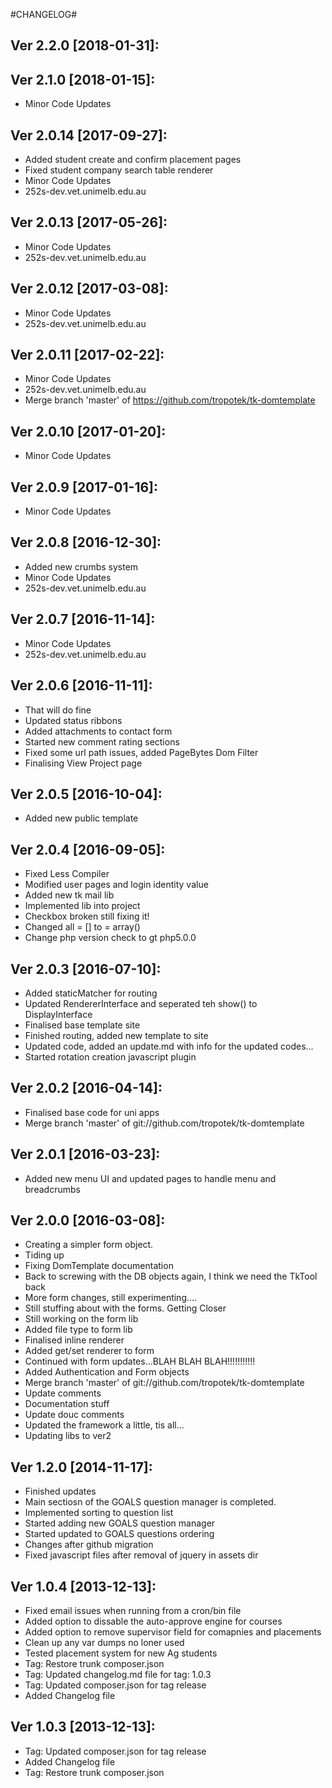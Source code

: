 #CHANGELOG#

Ver 2.2.0 [2018-01-31]:
-------------------------------


Ver 2.1.0 [2018-01-15]:
-------------------------------
 - Minor Code Updates


Ver 2.0.14 [2017-09-27]:
-------------------------------
 - Added student create and confirm placement pages
 - Fixed student company search table renderer
 - Minor Code Updates
 - 252s-dev.vet.unimelb.edu.au


Ver 2.0.13 [2017-05-26]:
-------------------------------
 - Minor Code Updates
 - 252s-dev.vet.unimelb.edu.au


Ver 2.0.12 [2017-03-08]:
-------------------------------
 - Minor Code Updates
 - 252s-dev.vet.unimelb.edu.au


Ver 2.0.11 [2017-02-22]:
-------------------------------
 - Minor Code Updates
 - 252s-dev.vet.unimelb.edu.au
 - Merge branch 'master' of https://github.com/tropotek/tk-domtemplate


Ver 2.0.10 [2017-01-20]:
-------------------------------
 - Minor Code Updates


Ver 2.0.9 [2017-01-16]:
-------------------------------
 - Minor Code Updates


Ver 2.0.8 [2016-12-30]:
-------------------------------
 - Added new crumbs system
 - Minor Code Updates
 - 252s-dev.vet.unimelb.edu.au


Ver 2.0.7 [2016-11-14]:
-------------------------------
 - Minor Code Updates
 - 252s-dev.vet.unimelb.edu.au


Ver 2.0.6 [2016-11-11]:
-------------------------------
 - That will do fine
 - Updated status ribbons
 - Added attachments to contact form
 - Started new comment rating sections
 - Fixed some url path issues, added PageBytes Dom Filter
 - Finalising View Project page


Ver 2.0.5 [2016-10-04]:
-------------------------------
 - Added new public template


Ver 2.0.4 [2016-09-05]:
-------------------------------
 - Fixed Less Compiler
 - Modified user pages and login identity value
 - Added new tk mail lib
 - Implemented lib into project
 - Checkbox broken still fixing it!
 - Changed all = [] to = array()
 - Change php version check to gt php5.0.0


Ver 2.0.3 [2016-07-10]:
-------------------------------
 - Added staticMatcher for routing
 - Updated RendererInterface and seperated teh show() to DisplayInterface
 - Finalised base template site
 - Finished routing, added new template to site
 - Updated code, added an update.md with info for the updated codes...
 - Started rotation creation javascript plugin


Ver 2.0.2 [2016-04-14]:
-------------------------------
 - Finalised base code for uni apps
 - Merge branch 'master' of git://github.com/tropotek/tk-domtemplate


Ver 2.0.1 [2016-03-23]:
-------------------------------
 - Added new menu UI and updated pages to handle menu and breadcrumbs


Ver 2.0.0 [2016-03-08]:
-------------------------------
 - Creating a simpler form object.
 - Tiding up
 - Fixing DomTemplate documentation
 - Back to screwing with the DB objects again, I think we need the TkTool back
 - More form changes, still experimenting....
 - Still stuffing about with the forms. Getting Closer
 - Still working on the form lib
 - Added file type to form lib
 - Finalised inline renderer
 - Added get/set renderer to form
 - Continued with form updates...BLAH BLAH BLAH!!!!!!!!!!!
 - Added Authentication and Form objects
 - Merge branch 'master' of git://github.com/tropotek/tk-domtemplate
 - Update comments
 - Documentation stuff
 - Update douc comments
 - Updated the framework a little, tis all...
 - Updating libs to ver2


Ver 1.2.0 [2014-11-17]:
----------------
 - Finished updates
 - Main sectiosn of the GOALS question manager is completed.
 - Implemented sorting to question list
 - Started adding new GOALS question manager
 - Started updated to GOALS questions ordering
 - Changes after github migration
 - Fixed javascript files after removal of jquery in assets dir


Ver 1.0.4 [2013-12-13]:
----------------
 - Fixed email issues when running from a cron/bin file
 - Added option to dissable the auto-approve engine for courses
 - Added option to remove supervisor field for comapnies and placements
 - Clean up any var dumps no loner used
 - Tested placement system for new Ag students
 - Tag: Restore trunk composer.json
 - Tag: Updated changelog.md file for tag: 1.0.3
 - Tag: Updated composer.json for tag release
 - Added Changelog file


Ver 1.0.3 [2013-12-13]:
----------------
 - Tag: Updated composer.json for tag release
 - Added Changelog file
 - Tag: Restore trunk composer.json



